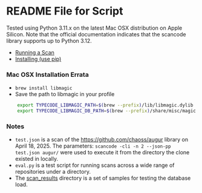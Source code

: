 # README File for Script

Tested using Python 3.11.x on the latest Mac OSX distribution on Apple Silicon. Note that the official documentation indicates that the scancode library supports up to Python 3.12. 

- [Running a Scan](https://scancode-toolkit.readthedocs.io/en/latest/tutorials/how_to_run_a_scan.html#running-the-scan)
- [Installing (use pip)](https://scancode-toolkit.readthedocs.io/en/latest/getting-started/install.html#pip-install)

### Mac OSX Installation Errata
- `brew install libmagic`
- Save the path to libmagic in your profile
```bash
    export TYPECODE_LIBMAGIC_PATH=$(brew --prefix)/lib/libmagic.dylib
    export TYPECODE_LIBMAGIC_DB_PATH=$(brew --prefix)/share/misc/magic.mgc
```

### Notes
- `test.json` is a scan of the https://github.com/chaoss/augur library on April 18, 2025. The parameters: `scancode -cli -n 2 --json-pp test.json augur/` were used to execute it from the directory the clone existed in locally. 
- `eval.py` is a test script for running scans across a wide range of repositories under a directory. 
- The [scan_results](scan_results/) directory is a set of samples for testing the database load. 
